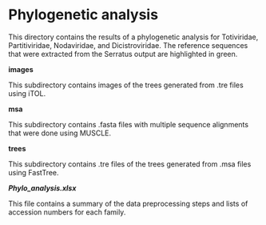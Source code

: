 # Phylogenetic analysis

This directory contains the results of a phylogenetic analysis for Totiviridae, Partitiviridae, Nodaviridae, and Dicistroviridae.
The reference sequences that were extracted from the Serratus output are highlighted in green.

__images__


This subdirectory contains images of the trees generated from .tre files using iTOL.

__msa__


This subdirectory contains .fasta files with multiple sequence alignments that were done using MUSCLE.

__trees__


This subdirectory contains .tre files of the trees generated from .msa files using FastTree.

*__Phylo_analysis.xlsx__*


This file contains a summary of the data preprocessing steps and lists of accession numbers for each family.
